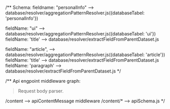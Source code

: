 /**
Schema: 
fieldname: "personalInfo" --> database/resolver/aggregationPatternResolver.js({databaseTabel: 'personalInfo'})

fieldName: "ui" --> database/resolver/aggregationPatternResolver.js({databaseTabel: 'ui'})
  fieldName: 'title' --> database/resolver/extractFieldFromParentDataset.js

fieldName: "article",  --> database/resolver/aggregationPatternResolver.js({databaseTabel: 'article'})
  fieldName: 'title' --> database/resolver/extractFieldFromParentDataset.js
  fieldName: 'paragraph' --> database/resolver/extractFieldFromParentDataset.js
*/

/**
Api engpoint middleware graph: 
> Request body parser.

/content --> apiContentMessage middleware
/content/* --> apiSchema.js
*/
